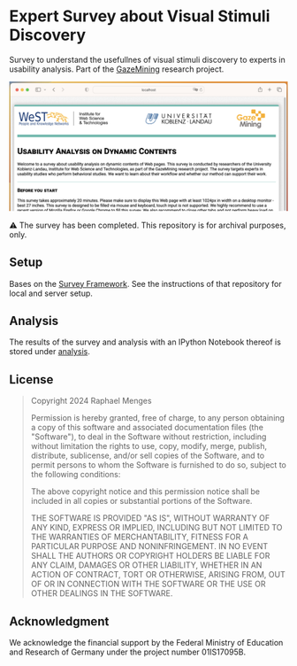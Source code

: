 # Expert Survey about Visual Stimuli Discovery
Survey to understand the usefullnes of visual stimuli discovery to experts in usability analysis. Part of the [GazeMining](https://gazemining.de/index_en.html) research project.

![Screenshot](screenshot.png)

⚠️ The survey has been completed. This repository is for archival purposes, only.

## Setup
Bases on the [Survey Framework](https://github.com/Institute-Web-Science-and-Technologies/survey-framework). See the instructions of that repository for local and server setup.

## Analysis
The results of the survey and analysis with an IPython Notebook thereof is stored under [analysis](./analysis).

## License
>Copyright 2024 Raphael Menges
>
>Permission is hereby granted, free of charge, to any person obtaining a copy of this software and associated documentation files (the "Software"), to deal in the Software without restriction, including without limitation the rights to use, copy, modify, merge, publish, distribute, sublicense, and/or sell copies of the Software, and to permit persons to whom the Software is furnished to do so, subject to the following conditions:
>
>The above copyright notice and this permission notice shall be included in all copies or substantial portions of the Software.
>
>THE SOFTWARE IS PROVIDED "AS IS", WITHOUT WARRANTY OF ANY KIND, EXPRESS OR IMPLIED, INCLUDING BUT NOT LIMITED TO THE WARRANTIES OF MERCHANTABILITY, FITNESS FOR A PARTICULAR PURPOSE AND NONINFRINGEMENT. IN NO EVENT SHALL THE AUTHORS OR COPYRIGHT HOLDERS BE LIABLE FOR ANY CLAIM, DAMAGES OR OTHER LIABILITY, WHETHER IN AN ACTION OF CONTRACT, TORT OR OTHERWISE, ARISING FROM, OUT OF OR IN CONNECTION WITH THE SOFTWARE OR THE USE OR OTHER DEALINGS IN THE SOFTWARE.

## Acknowledgment
We acknowledge the financial support by the Federal Ministry of Education and Research of Germany under the project number 01IS17095B.
